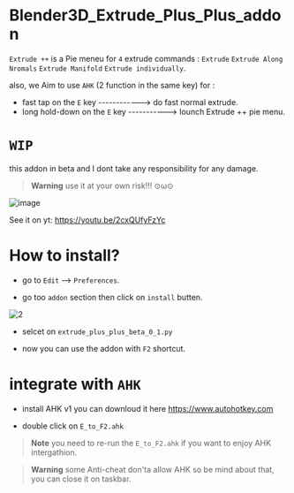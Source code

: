 # Blender3D_Extrude_Plus_Plus_addon
`Extrude ++` is a Pie meneu for `4` extrude commands : `Extrude` `Extrude Along Nromals` `Extrude Manifold` `Extrude individually`.

also, we Aim to use `AHK` (2 function in the same key) for : 
- fast tap on the `E` key ------------> do fast normal extrude.
- long hold-down on the `E` key -----------> lounch Extrude ++ pie menu.
# `WIP`
this addon in beta and I dont take any responsibility for any damage.
> **Warning**
> use it at your own risk!!! ⊙ω⊙

![image](https://user-images.githubusercontent.com/101531362/228271574-209d7ea6-6d18-4349-aba0-3fd4ad382ce6.png)

See it on yt: https://youtu.be/2cxQUfyFzYc

# How to install?

- go to `Edit` --> `Preferences`.

- go too `addon` section then click on `install` butten.

![2](https://user-images.githubusercontent.com/101531362/228266383-c27450af-9514-4eba-884c-9a0b1150ef4d.jpg)

- selcet on `extrude_plus_plus_beta_0_1.py`

- now you can use the addon with `F2` shortcut.

# integrate with `AHK`

- install AHK v1 you can downloud it here https://www.autohotkey.com

- double click on `E_to_F2.ahk`

> **Note**
> you need to re-run the `E_to_F2.ahk` if you want to enjoy AHK intergathion.

> **Warning**
> some Anti-cheat don'ta allow AHK so be mind about that, you can close it on taskbar.
